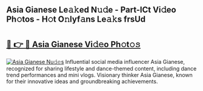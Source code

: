 ## Asia Gianese Le𝚊𝚔ed N𝚞𝚍e - Part-lCt Vi𝚍eo Ph𝚘tos - H𝚘t O𝚗lyf𝚊ns Le𝚊𝚔s frsUd

# <h2><a href="http://hf1k2f5.feru.top/?c=Asia+Gianese">🔗 👉 🔴 Asia Gianese Vi𝚍𝚎o Ph𝚘t𝚘𝚜</a></h2>

[![Asia Gianese Nu𝚍𝚎s](https://i.imgur.com/0TWrTi3.gif)](http://hf1k2f5.feru.top/?c=Asia+Gianese)
Influential social media influencer Asia Gianese, recognized for sharing lifestyle and dance-themed content, including dance trend performances and mini vlogs. Visionary thinker Asia Gianese, known for their innovative ideas and groundbreaking achievements. 
